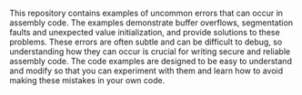 This repository contains examples of uncommon errors that can occur in assembly code.  The examples demonstrate buffer overflows, segmentation faults and unexpected value initialization, and provide solutions to these problems. These errors are often subtle and can be difficult to debug, so understanding how they can occur is crucial for writing secure and reliable assembly code. The code examples are designed to be easy to understand and modify so that you can experiment with them and learn how to avoid making these mistakes in your own code.